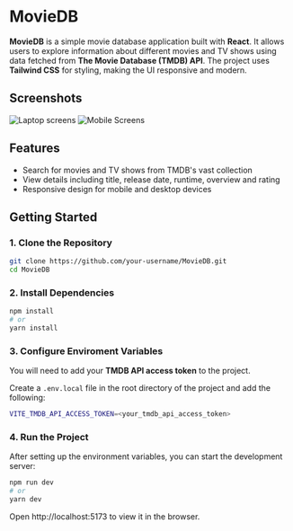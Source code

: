# MovieDB

**MovieDB** is a simple movie database application built with **React**. It allows users to explore information about different movies and TV shows using data fetched from **The Movie Database (TMDB) API**. The project uses **Tailwind CSS** for styling, making the UI responsive and modern.

## Screenshots

![Laptop screens](./previews/laptop.png)
![Mobile Screens](./previews/kenklf.png)

## Features

- Search for movies and TV shows from TMDB's vast collection
- View details including title, release date, runtime, overview and rating
- Responsive design for mobile and desktop devices

## Getting Started

### 1. Clone the Repository

```bash
git clone https://github.com/your-username/MovieDB.git
cd MovieDB
```

### 2. Install Dependencies

```bash
npm install
# or
yarn install
```

### 3. Configure Enviroment Variables

You will need to add your **TMDB API access token** to the project.

Create a `.env.local` file in the root directory of the project and add the following:

```bash
VITE_TMDB_API_ACCESS_TOKEN=<your_tmdb_api_access_token>
```

### 4. Run the Project

After setting up the environment variables, you can start the development server:

```bash
npm run dev
# or
yarn dev
```

Open http://localhost:5173 to view it in the browser.
